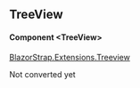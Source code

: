 ﻿## TreeView
#### Component \<TreeView\>
[BlazorStrap.Extensions.Treeview](https://www.nuget.org/packages/BlazorStrap.Extensions.TreeView/)    

Not converted yet